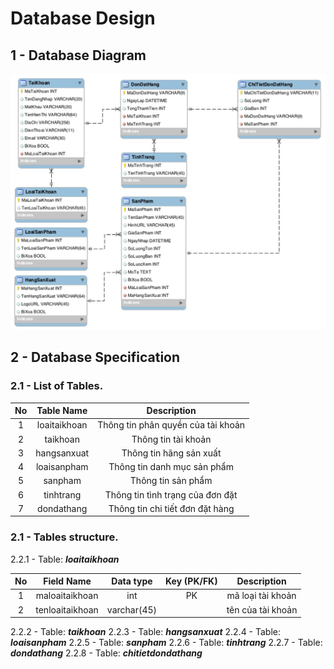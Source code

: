 # Database Design

## 1 - Database Diagram

![database diagram](../img/db-diagram.jpg)

## 2 - Database Specification

### 2.1 - List of Tables.

| No     | Table Name     | Description                          |
| :----: | :------------: | :----------------------------------: |
| 1      | loaitaikhoan   | Thông tin phân quyền của tài khoản   |
| 2      | taikhoan       | Thông tin tài khoản                  |
| 3      | hangsanxuat    | Thông tin hãng sản xuất              |
| 4      | loaisanpham    | Thông tin danh mục sản phẩm          |
| 5      | sanpham        | Thông tin sản phẩm                   |
| 6      | tinhtrang      | Thông tin tình trạng của đơn đặt     |
| 7      | dondathang     | Thông tin chi tiết đơn đặt hàng      |

### 2.1 - Tables structure.

2.2.1 - Table: ***loaitaikhoan***

| No     | Field Name          | Data type      | Key (PK/FK) | Description                          |
| :----: | :------------:      | :------------: | :---------: | :----------------------------------: |
| 1      | maloaitaikhoan      | int            | PK          | mã loại tài khoản                    |
| 2      | tenloaitaikhoan     | varchar(45)    |             | tên của tài khoản                    |

2.2.2 - Table: ***taikhoan***
2.2.3 - Table: ***hangsanxuat***
2.2.4 - Table: ***loaisanpham***
2.2.5 - Table: ***sanpham***
2.2.6 - Table: ***tinhtrang***
2.2.7 - Table: ***dondathang***
2.2.8 - Table: ***chitietdondathang***